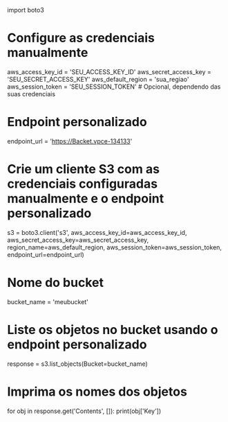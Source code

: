 import boto3

# Configure as credenciais manualmente
aws_access_key_id = 'SEU_ACCESS_KEY_ID'
aws_secret_access_key = 'SEU_SECRET_ACCESS_KEY'
aws_default_region = 'sua_regiao'
aws_session_token = 'SEU_SESSION_TOKEN'  # Opcional, dependendo das suas credenciais

# Endpoint personalizado
endpoint_url = 'https://Backet.vpce-134133'

# Crie um cliente S3 com as credenciais configuradas manualmente e o endpoint personalizado
s3 = boto3.client('s3', 
                  aws_access_key_id=aws_access_key_id, 
                  aws_secret_access_key=aws_secret_access_key, 
                  region_name=aws_default_region,
                  aws_session_token=aws_session_token,
                  endpoint_url=endpoint_url)

# Nome do bucket
bucket_name = 'meubucket'

# Liste os objetos no bucket usando o endpoint personalizado
response = s3.list_objects(Bucket=bucket_name)

# Imprima os nomes dos objetos
for obj in response.get('Contents', []):
    print(obj['Key'])

